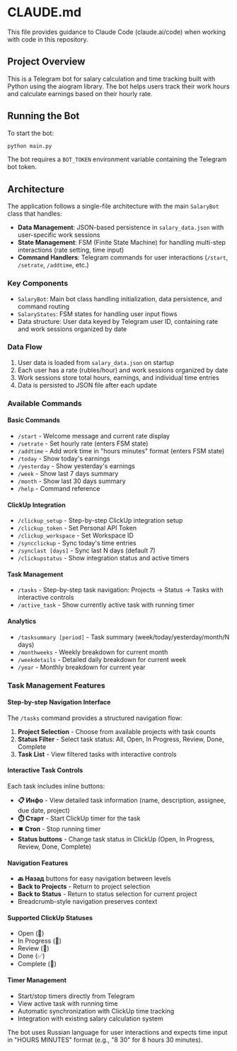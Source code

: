 # CLAUDE.md

This file provides guidance to Claude Code (claude.ai/code) when working with code in this repository.

## Project Overview

This is a Telegram bot for salary calculation and time tracking built with Python using the aiogram library. The bot helps users track their work hours and calculate earnings based on their hourly rate.

## Running the Bot

To start the bot:
```bash
python main.py
```

The bot requires a `BOT_TOKEN` environment variable containing the Telegram bot token.

## Architecture

The application follows a single-file architecture with the main `SalaryBot` class that handles:

- **Data Management**: JSON-based persistence in `salary_data.json` with user-specific work sessions
- **State Management**: FSM (Finite State Machine) for handling multi-step interactions (rate setting, time input)
- **Command Handlers**: Telegram commands for user interactions (`/start`, `/setrate`, `/addtime`, etc.)

### Key Components

- `SalaryBot`: Main bot class handling initialization, data persistence, and command routing
- `SalaryStates`: FSM states for handling user input flows
- Data structure: User data keyed by Telegram user ID, containing rate and work sessions organized by date

### Data Flow

1. User data is loaded from `salary_data.json` on startup
2. Each user has a rate (rubles/hour) and work sessions organized by date
3. Work sessions store total hours, earnings, and individual time entries
4. Data is persisted to JSON file after each update

### Available Commands

#### Basic Commands
- `/start` - Welcome message and current rate display
- `/setrate` - Set hourly rate (enters FSM state)
- `/addtime` - Add work time in "hours minutes" format (enters FSM state)  
- `/today` - Show today's earnings
- `/yesterday` - Show yesterday's earnings
- `/week` - Show last 7 days summary
- `/month` - Show last 30 days summary
- `/help` - Command reference

#### ClickUp Integration
- `/clickup_setup` - Step-by-step ClickUp integration setup
- `/clickup_token` - Set Personal API Token
- `/clickup_workspace` - Set Workspace ID
- `/syncclickup` - Sync today's time entries
- `/synclast [days]` - Sync last N days (default 7)
- `/clickupstatus` - Show integration status and active timers

#### Task Management
- `/tasks` - Step-by-step task navigation: Projects → Status → Tasks with interactive controls
- `/active_task` - Show currently active task with running timer

#### Analytics
- `/tasksummary [period]` - Task summary (week/today/yesterday/month/N days)
- `/monthweeks` - Weekly breakdown for current month
- `/weekdetails` - Detailed daily breakdown for current week
- `/year` - Monthly breakdown for current year

### Task Management Features

#### Step-by-step Navigation Interface
The `/tasks` command provides a structured navigation flow:

1. **Project Selection** - Choose from available projects with task counts
2. **Status Filter** - Select task status: All, Open, In Progress, Review, Done, Complete
3. **Task List** - View filtered tasks with interactive controls

#### Interactive Task Controls
Each task includes inline buttons:
- **📋 Инфо** - View detailed task information (name, description, assignee, due date, project)
- **⏱️ Старт** - Start ClickUp timer for the task
- **⏹️ Стоп** - Stop running timer
- **Status buttons** - Change task status in ClickUp (Open, In Progress, Review, Done, Complete)

#### Navigation Features
- **🔙 Назад** buttons for easy navigation between levels
- **Back to Projects** - Return to project selection
- **Back to Status** - Return to status selection for current project
- Breadcrumb-style navigation preserves context

#### Supported ClickUp Statuses
- Open (📂)
- In Progress (🔄)
- Review (👀)
- Done (✅)
- Complete (🏁)

#### Timer Management
- Start/stop timers directly from Telegram
- View active task with running time
- Automatic synchronization with ClickUp time tracking
- Integration with existing salary calculation system

The bot uses Russian language for user interactions and expects time input in "HOURS MINUTES" format (e.g., "8 30" for 8 hours 30 minutes).